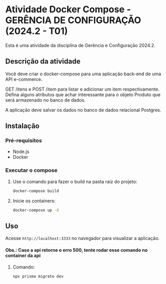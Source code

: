 # Atividade Docker Compose - GERÊNCIA DE CONFIGURAÇÃO (2024.2 - T01)

Esta é uma atividade da disciplina de Gerência e Configuração 2024.2.

## Descrição da atividade
Você deve criar o docker-compose para uma aplicação back-end de uma API e-commerce.
 

GET /itens e POST /item para listar e adicionar um item respectivamente. Defina alguns atributos que achar interessante para o objeto Produto que será armazenado no banco de dados.
 

A aplicação deve salvar os dados no banco de dados relacional Postgres.

## Instalação

### Pré-requisitos

- Node.js
- Docker

### Executar o compose

1. Use o comando para fazer o build na pasta raiz do projeto:
    ```sh
    docker-compose build
    ```

2. Inicie os containers:
    ```sh
    docker-compose up -d
    ```
## Uso

Acesse `http://localhost:3333` no navegador para visualizar a aplicação.

#### Obs.: Caso a api retorne o erro 500, tente rodar esse comando no container da api
1. Comando:
    ```sh
    npx prisma migrate dev
    ```